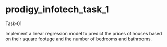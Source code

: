 # prodigy_infotech_task_1

Task-01

Implement a linear regression model to predict the prices of houses based on their square footage and the number of bedrooms and bathrooms.
